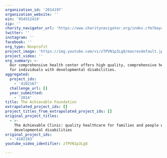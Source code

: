 ```yaml
---
organization_id: '2014197'
organization_website: ''
ein: '954552419'
zip: ''
charity_navigator_url: 'https://www.charitynavigator.org/index.cfm?bay=search.profile&ein=954552419'
twitter: ''
instagram: ''
facebook: ''
org_type: Nonprofit
project_image: 'https://img.youtube.com/vi/zTPVN1p3Lg8/maxresdefault.jpg'
project_video: ''
org_summary: >-
  Our comprehensive health center offers high quality, comprehensive health care
  for individuals with developmental disabilities.
aggregated:
  project_ids:
    - '4102167'
  challenge_url: []
  year_submitted:
    - '2014'
title: The Achievable Foundation
extrapolated_project_ids: []
project_titles_from_extrapolated_project_ids: []
original_project_titles:
  - >-
    The Achievable Clinic: quality healthcare for families and people with
    developmental disabilities
original_project_ids:
  - '4102183'
youtube_video_identifier: zTPVN1p3Lg8

---
```

